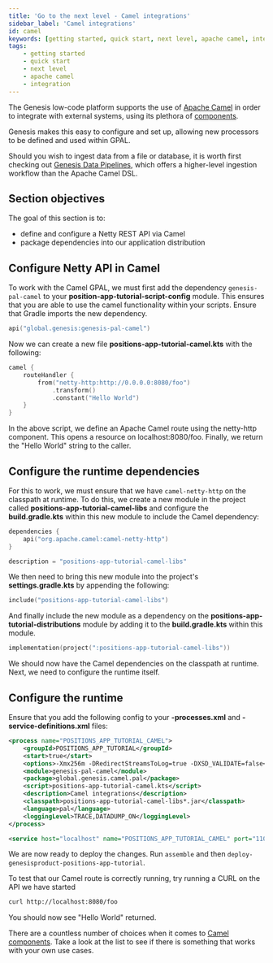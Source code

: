 ```yaml
---
title: 'Go to the next level - Camel integrations'
sidebar_label: 'Camel integrations'
id: camel
keywords: [getting started, quick start, next level, apache camel, integration]
tags:
    - getting started
    - quick start
    - next level
    - apache camel
    - integration
---
```


The Genesis low-code platform supports the use of [Apache Camel](https://camel.apache.org/) in order to integrate with external systems, using its plethora of [components](https://camel.apache.org/components/3.16.x/index.html).

Genesis makes this easy to configure and set up, allowing new processors to be defined and used within GPAL.

Should you wish to ingest data from a file or database, it is worth first checking out [Genesis Data Pipelines](/server/integration/data-pipeline/introduction/), which offers a higher-level ingestion workflow than the Apache Camel DSL.

## Section objectives
The goal of this section is to:
- define and configure a Netty REST API via Camel
- package dependencies into our application distribution

## Configure Netty API in Camel

To work with the Camel GPAL, we must first add the dependency `genesis-pal-camel` to your **position-app-tutorial-script-config** module. This ensures that you are able to use the camel functionality within your scripts. Ensure that Gradle imports the new dependency.

```kotlin
api("global.genesis:genesis-pal-camel")
```

Now we can create a new file **positions-app-tutorial-camel.kts** with the following:

```kotlin
camel {
    routeHandler {
        from("netty-http:http://0.0.0.0:8080/foo")
            .transform()
            .constant("Hello World")
    }
}
```

In the above script, we define an Apache Camel route using the netty-http component. This opens a resource on localhost:8080/foo. Finally, we return the "Hello World" string to the caller.

## Configure the runtime dependencies

For this to work, we must ensure that we have `camel-netty-http` on the classpath at runtime. To do this, we create a new module in the project called **positions-app-tutorial-camel-libs** and configure the **build.gradle.kts** within this new module to include the Camel dependency:

```kotlin
dependencies {
    api("org.apache.camel:camel-netty-http")
}

description = "positions-app-tutorial-camel-libs"
```

We then need to bring this new module into the project's **settings.gradle.kts** by appending the following:

```kotlin
include("positions-app-tutorial-camel-libs")
```

And finally include the new module as a dependency on the **positions-app-tutorial-distributions** module by adding it to the **build.gradle.kts** within this module.

```kotlin
implementation(project(":positions-app-tutorial-camel-libs"))
```

We should now have the Camel dependencies on the classpath at runtime. Next, we need to configure the runtime itself.

## Configure the runtime

Ensure that you add the following config to your **-processes.xml** and **-service-definitions.xml** files:

```xml
<process name="POSITIONS_APP_TUTORIAL_CAMEL">
    <groupId>POSITIONS_APP_TUTORIAL</groupId>
    <start>true</start>
    <options>-Xmx256m -DRedirectStreamsToLog=true -DXSD_VALIDATE=false</options>
    <module>genesis-pal-camel</module>
    <package>global.genesis.camel.pal</package>
    <script>positions-app-tutorial-camel.kts</script>
    <description>Camel integrations</description>
    <classpath>positions-app-tutorial-camel-libs*.jar</classpath>
    <language>pal</language>
    <loggingLevel>TRACE,DATADUMP_ON</loggingLevel>
</process>
```

```xml
<service host="localhost" name="POSITIONS_APP_TUTORIAL_CAMEL" port="11007"/>
```

We are now ready to deploy the changes. Run `assemble` and then `deploy-genesisproduct-positions-app-tutorial`.

To test that our Camel route is correctly running, try running a CURL on the API we have started

```bash
curl http://localhost:8080/foo
```

You should now see "Hello World" returned.

There are a countless number of choices when it comes to [Camel components](https://camel.apache.org/components/3.16.x/index.html). Take a look at the list to see if there is something that works with your own use cases.
